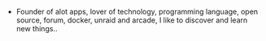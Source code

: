 - Founder of alot apps, lover of technology, programming language, open source, forum, docker, unraid and arcade, I like to discover and learn new things..
  <br>






































































































































































